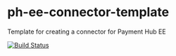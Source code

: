 # ph-ee-connector-template
Template for creating a connector for Payment Hub EE

[![Build Status](https://dev.azure.com/OAFDev/prd-pipelines/_apis/build/status/one-acre-fund.ph-ee-connector-template?branchName=main)](https://dev.azure.com/OAFDev/prd-pipelines/_build/latest?definitionId=154&branchName=main)

